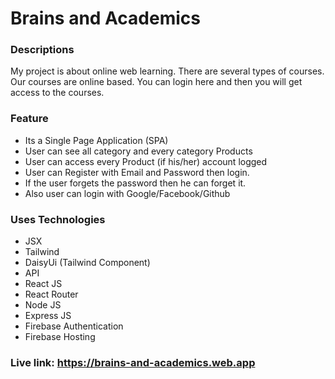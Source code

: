 # Brains and Academics

### Descriptions

My project is about online web learning. There are several types of courses. Our courses are online based. You can login here and then you will get access to the courses.

### Feature

- Its a Single Page Application (SPA)
- User can see all category and every category Products
- User can access every Product (if his/her) account logged
- User can Register with Email and Password then login.
- If the user forgets the password then he can forget it.
- Also user can login with Google/Facebook/Github

### Uses Technologies

- JSX
- Tailwind
- DaisyUi (Tailwind Component)
- API
- React JS
- React Router
- Node JS
- Express JS
- Firebase Authentication
- Firebase Hosting

### Live link: https://brains-and-academics.web.app
